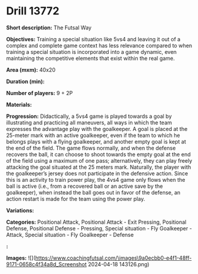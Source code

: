 # Drill 13772

**Short description:**
The Futsal Way

**Objectives:**
Training a special situation like 5vs4 and leaving it out of a complex and complete game context has less relevance compared to when training a special situation is incorporated into a game dynamic, even maintaining the competitive elements that exist within the real game.

**Area (mxm):**
40x20

**Duration (min):**


**Number of players:**
9 + 2P

**Materials:**


**Progression:**
Didactically, a 5vs4 game is played towards a goal by illustrating and practicing all maneuvers, all ways in which the team expresses the advantage play with the goalkeeper. A goal is placed at the 25-meter mark with an active goalkeeper, even if the team to which he belongs plays with a flying goalkeeper, and another empty goal is kept at the end of the field. The game flows normally, and when the defense recovers the ball, it can choose to shoot towards the empty goal at the end of the field using a maximum of one pass; alternatively, they can play freely attacking the goal situated at the 25 meters mark. Naturally, the player with the goalkeeper’s jersey does not participate in the defensive action. Since this is an activity to train power play, the 4vs4 game only flows when the ball is active (i.e., from a recovered ball or an active save by the goalkeeper), when instead the ball goes out in favor of the defense, an action restart is made for the team using the power play.

**Variations:**


**Categories:**
Positional Attack, Positional Attack - Exit Pressing, Positional Defense, Positional Defense - Pressing, Special situation - Fly Goalkeeper - Attack, Special situation - Fly Goalkeeper - Defense

**:**


**Images:**
![](https://www.coachingfutsal.com/\images\9a0ecbb0-e4f1-48ff-9171-0658c4f34a8d_Screenshot 2024-04-18 143126.png)

